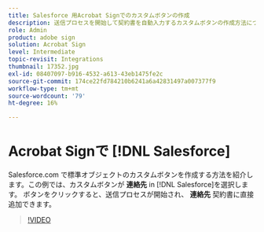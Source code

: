 ```yaml
---
title: Salesforce 用Acrobat Signでのカスタムボタンの作成
description: 送信プロセスを開始して契約書を自動入力するカスタムボタンの作成方法について説明します。
role: Admin
product: adobe sign
solution: Acrobat Sign
level: Intermediate
topic-revisit: Integrations
thumbnail: 17352.jpg
exl-id: 08407097-b916-4532-a613-43eb1475fe2c
source-git-commit: 174ce22fd784210b6241a6a42831497a007377f9
workflow-type: tm+mt
source-wordcount: '79'
ht-degree: 16%

---
```


# Acrobat Signで [!DNL Salesforce]

Salesforce.com で標準オブジェクトのカスタムボタンを作成する方法を紹介します。この例では、カスタムボタンが **連絡先** in [!DNL Salesforce]を選択します。 ボタンをクリックすると、送信プロセスが開始され、 **連絡先** 契約書に直接追加できます。

>[!VIDEO](https://video.tv.adobe.com/v/17352?hidetitle=true)

